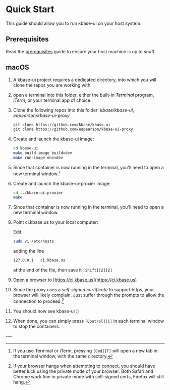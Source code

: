# Quick Start

This guide should allow you to run kbase-ui on your host system.

## Prerequisites

Read the [prerequisites](prerequisites.md) guide to ensure your host machine is up to snuff.

## macOS

1. A kbase-ui project requires a dedicated directory, into which you will clone the repos you are working with.
2. open a terminal into this folder, either the built-in *Terminal* program, *iTerm*, or your terminal app of choice.
3. Clone the following repos into this folder: *kbase/kbase-ui*, *eapearson/kbase-ui-proxy*
    ```bash
    git clone https://github.com/kbase/kbase-ui
    git clone https://github.com/eapearson/kbase-ui-proxy
    ```
4. Create and launch the kbase-ui image:
    ```bash
    cd kbase-ui
    make build-image build=dev
    make run-image env=dev
    ```
5. Since that container is now running in the terminal, you'll need to open a new terminal window.[^1]
6. Create and launch the kbase-ui-proxier image:
    ```bash
    cd ../kbase-ui-proxier
    make 
    ```
7. Since that container is now running in the terminal, you'll need to open a new terminal window.
8. Point ci.kbase.us to your local computer:

    Edit
    ```bash
    sudo vi /etc/hosts
    ```
    adding the line
    ```bash
    127.0.0.1	ci.kbase.us
    ```
    at the end of the file, then save it ```[Shift][Z][Z]```
9. Open a browser to [https://ci.kbase.us](https://ci.kbase.us)
10. Since the proxy uses a *self-signed certificate* to support https, your browser will likely complain. Just suffer through the prompts to allow the connection to proceed.[^2]
11. You should now see kbase-ui :)
12. When done, you can simply press ```[Control][C]``` in each terminal window to stop the containers.

\---

[^1]: If you use Terminal or iTerm, pressing ```[Cmd][T]``` will open a new tab in the terminal window, with the same directory.

[^2]: If your browser hangs when attempting to connect, you should have better luck using the private mode of your browser. Both Safari and Chrome work fine in private mode with self-signed certs, Firefox will still hang.
